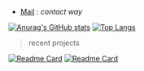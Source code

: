 - [Mail](...) : _contact way_

[![Anurag's GitHub stats](https://github-readme-stats.vercel.app/api?username=Cxx-mlr&theme=dark&count_private=true&show_icons=true&include_all_commits=true)](https://github.com/anuraghazra/github-readme-stats)
[![Top Langs](https://github-readme-stats.vercel.app/api/top-langs/?layout=compact&username=Cxx-mlr&theme=dark&hide=Shell,Procfile)](https://github.com/anuraghazra/github-readme-stats)
> 
> 
> recent projects

[![Readme Card](https://github-readme-stats.vercel.app/api/pin/?username=Cxx-mlr&theme=dark&repo=dynamic_cast&show_owner=true)](https://github.com/anuraghazra/github-readme-stats)
[![Readme Card](https://github-readme-stats.vercel.app/api/pin/?username=Cxx-mlr&theme=dark&repo=addlogging&show_owner=true)](https://github.com/anuraghazra/github-readme-stats)

<!--
&theme=merko
&theme=dark
-->
